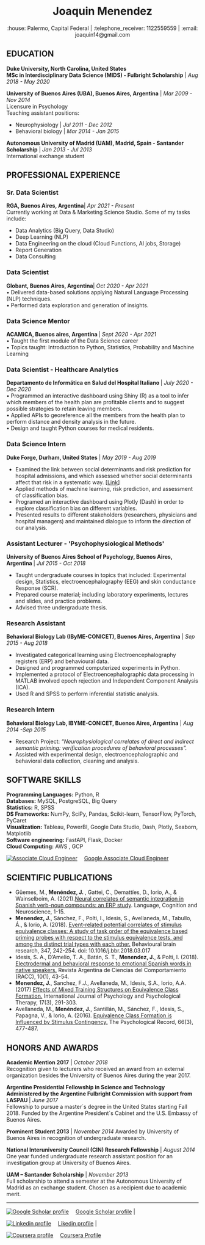 <h1 align="center">Joaquin Menendez </h1>
<p align="center">
:house:  Palermo, Capital Federal  |  :telephone_receiver: 1122559559  |  :email:  joaquin14@gmail.com 
</p>

<h2>EDUCATION</h2>

<b>Duke University, North Carolina, United States</b><br>
<b>MSc in Interdisciplinary Data Science (MIDS) - Fulbright Scholarship</b> | <i>Aug 2018 - May 2020</i><br>

<b>University of Buenos Aires (UBA), Buenos Aires, Argentina</b> | <i>Mar 2009 - Nov 2014</i><br>
Licensure in Psychology<br>
Teaching assistant positions:<br>
- Neurophysiology | <i>Jul 2011 - Dec 2012</i><br>
- Behavioral biology | <i>Mar 2014 - Jan 2015</i><br>

<b>Autonomous University of Madrid (UAM), Madrid, Spain - Santander Scholarship</b> | <i>Jan 2013 - Jul 2013</i><br>
International exchange student

<h2>PROFESSIONAL EXPERIENCE</h2>

<h3>Sr. Data Scientist</h3>
<b>RGA, Buenos Aires, Argentina</b>| <i>Apr 2021 - Present</i><br>
Currently working at Data & Marketing Science Studio. Some of my tasks include: 

- Data Analytics (Big Query, Data Studio)
- Deep Learning (NLP)
- Data Engineering on the cloud (Cloud Functions, AI jobs, Storage)
- Report Generation
- Data Consulting

<h3>Data Scientist</h3>
<b>Globant, Buenos Aires, Argentina</b>| <i>Oct 2020 - Apr 2021</i><br>
• Delivered data-based solutions applying Natural Language Processing (NLP) techniques.<br>
• Performed data exploration and generation of insights.<br>

<h3>Data Science Mentor</h3>
<b>ACAMICA, Buenos aires, Argentina </b>| <i>Sept 2020 - Apr 2021</i><br>
•	Taught the first module of the Data Science career<br>
•	Topics taught: Introduction to Python, Statistics, Probability and Machine Learning<br>

<h3>Data Scientist - Healthcare Analytics </h3>
<b> Departamento de Informática en Salud del Hospital Italiano </b>| <i>July 2020 - Dec 2020</i><br>
•	Programmed an interactive dashboard using Shiny (R) as a tool to infer which members of the health plan are profitable clients and to suggest possible strategies to retain leaving members.<br>
•	Applied APIs to georeference all the members from the health plan to perform distance and density analysis in the future.<br>
•	Design and taught Python courses for medical residents.<br>

<h3>Data Science Intern</h3>

<b>Duke Forge, Durham, United States</b> | <i>May 2019 - Aug 2019</i> <br>
- Examined the link between social determinants and risk prediction for hospital admissions, and which assessed whether social determinants affect that risk in a systematic way. [[Link]](https://github.com/joaquinmenendez/resume/blob/master/multimedia/Data%2B%20Final%20poster.pdf)<br>
- Applied methods of machine learning, risk prediction, and assessment of classification bias.<br>
- Programed an interactive dashboard using Plotly (Dash) in order to explore classification bias on different variables.<br>
- Presented results to different stakeholders (researchers, physicians and hospital managers) and maintained dialogue to inform the direction of our analysis.  

<h3>Assistant Lecturer - 'Psychophysiological Methods'</h3> 
 
<b>University of Buenos Aires School of Psychology, Buenos Aires, Argentina </b>  | <i>Jul 2015 - Oct 2018	</i><br>
- Taught undergraduate courses in topics that included: Experimental design, Statistics, electroencephalography (EEG) and skin conductance Response (SCR).<br>
- Prepared course material; including laboratory experiments, lectures and slides, and practice problems.<br>
- Advised three undergraduate thesis.<br>

<h3>Research Assistant</h3>

<b>Behavioral Biology Lab (IByME-CONICET), Buenos Aires, Argentina</b> | <i>Sep 2015 - Aug 2018</i><br>
- Investigated categorical learning using Electroencephalography registers (ERP) and behavioural data.<br>
- Designed and programmed computerized experiments in Python.<br>
- Implemented a protocol of Electroencephalographic data processing in MATLAB involved epoch rejection and Independent Component Analysis (ICA).<br> 
- Used R and SPSS to perform inferential statistic analysis.<br> 
 
<h3>Research Intern </h3>

<b>Behavioral Biology Lab, IBYME-CONICET, Buenos Aires, Argentina</b> | <i>Aug 2014 -Sep 2015</i><br>
- Research Project: <i>“Neurophysiological correlates of direct and indirect semantic priming: verification procedures of behavioral processes”.</i><br>
- Assisted with experimental design, electroencephalographic and behavioral data collection, cleaning and analysis.<br> 	

<h2>SOFTWARE SKILLS</h2>
<b>Programming Languages:</b> Python, R<br>
<b>Databases:</b>  MySQL, PostgreSQL, Big Query<br> 
<b>Statistics:</b> R, SPSS<br>
<b>DS Frameworks:</b> NumPy, SciPy, Pandas, Scikit-learn, TensorFlow, PyTorch, PyCaret<br>
<b>Visualization:</b> Tableau, PowerBI, Google Data Studio, Dash, Plotly, Seaborn, Matplotlib<br>
<b>Software engineering:</b> FastAPI, Flask, Docker<br>
<b>Cloud Computing:</b> AWS , GCP<br>

[![Associate Cloud Engineer](https://user-images.githubusercontent.com/43391630/168849849-2b9361ab-7bf0-4587-9d6f-566b45383e0b.png)](https://googlecloudcertified.credential.net/profile/7201fc07ffc5db7c35f886a6cf707945063af9ca)
&emsp;[Google Associate Cloud Engineer](https://googlecloudcertified.credential.net/profile/7201fc07ffc5db7c35f886a6cf707945063af9ca)

<h2>SCIENTIFIC PUBLICATIONS</h2> 

- Güemes, M.,<b> Menéndez, J. </b>, Gattei, C., Demattíes, D., Iorio, A., & Wainselboim, A. (2021).[Neural correlates of semantic integration in Spanish verb-noun compounds: an ERP study](https://doi.org/10.1080/23273798.2021.1993283). Language, Cognition and Neuroscience, 1-15.
- <b>Menendez, J.</b>, Sánchez, F., Polti, I., Idesis, S., Avellaneda, M., Tabullo, Á., & Iorio, A. (2018). [Event-related potential correlates of stimulus equivalence classes: A study of task order of the equivalence based priming probes with respect to the stimulus equivalence tests, and among the distinct trial types with each other.](https://www.sciencedirect.com/science/article/pii/S0166432817316224) Behavioural brain research, 347, 242-254. doi: 10.1016/j.bbr.2018.03.017 <br>
- Idesis, S. A., D’Amelio, T. A., Batán, S. T., <b>Menendez, J.</b>, & Polti, I. (2018). [Electrodermal and behavioral response to emotional Spanish words in native speakers.](https://dialnet.unirioja.es/servlet/articulo?codigo=6626839) Revista Argentina de Ciencias del Comportamiento (RACC), 10(1), 43-54. </b>
- <b>Menendez, J.</b>, Sanchez, F.J., Avellaneda, M., Idesis, S.A., Iorio, A.A. (2017) [Effects of Mixed Training Structures on Equivalence Class Formation.](https://www.redalyc.org/pdf/560/56054637007.pdf) International Journal of Psychology and Psychological Therapy, 17(3), 291-303. <br>
- Avellaneda, M., <b>Menéndez, J.</b>, Santillán, M., Sánchez, F., Idesis, S., Papagna, V., & Iorio, A. (2016). [Equivalence Class Formation is Influenced by Stimulus Contingency.](https://www.researchgate.net/publication/304191857_Equivalence_Class_Formation_is_Influenced_by_Stimulus_Contingency) The Psychological Record, 66(3), 477-487. <br>

<h2>HONORS AND AWARDS</h2>  

<b>Academic Mention 2017</b> | <i>October 2018</i><br>
Recognition given to lecturers who received an award from an external organization besides the University of Buenos Aires during the year 2017.<br>

<b>Argentine Presidential Fellowship in Science and Technology Administered by the Argentine Fulbright Commission with support from LASPAU </b> | <i>June 2017</i><br>
Fellowship to pursue a master´s degree in the United States starting Fall 2018.
Funded by the Argentine President´s Cabinet and the U.S. Embassy of Buenos Aires.<br>

<b>Prominent Student 2013</b> | <i>November 2014</i>
Awarded by University of Buenos Aires in recognition of undergraduate research.<br>

<b>National Interuniversity Council (CIN) Research Fellowship</b> | <i>August 2014</i><br>
One year funded undergraduate research assistant position for an investigation group at University of Buenos Aires.<br>

<b>UAM – Santander Scholarship</b> | <i>November 2013</i><br>
Full scholarship to attend a semester at the Autonomous University of Madrid as an
exchange student.  Chosen as a recipient due to academic merit.

----


[![Google Scholar profile](https://user-images.githubusercontent.com/43391630/135490896-e56e0056-f2d1-4b93-b3f6-b32c9678e1c0.png)](https://scholar.google.com/citations?user=QXAVig4AAAAJ&hl=en)
&emsp;[Google Scholar profile](https://scholar.google.com/citations?user=QXAVig4AAAAJ&hl=en) <t>|<t>

[![Linkedin profile](https://user-images.githubusercontent.com/43391630/135490630-9c1bb137-2663-488a-96e5-919252be9b09.png)](https://www.linkedin.com/in/joaquin-menendez/?locale=en_US)
&emsp;[Likedin profile](https://www.linkedin.com/in/joaquin-menendez/?locale=en_US) <t>|<t>

[![Coursera profile](https://user-images.githubusercontent.com/43391630/135486824-a276cf1d-4f24-4e58-94d2-07f5190a522f.png)](https://www.coursera.org/account/accomplishments/professional-cert/Y3K8WFYF4NNY?utm_source=ln&utm_medium=certificate&utm_content=cert_image&utm_campaign=pdf_header_button&utm_product=prof)
&emsp;[Coursera Profile](https://www.coursera.org/account/accomplishments/professional-cert/Y3K8WFYF4NNY?utm_source=ln&utm_medium=certificate&utm_content=cert_image&utm_campaign=pdf_header_button&utm_product=prof)
